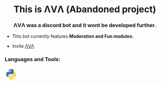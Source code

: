<h1 align="center">This is ΛVΛ (Abandoned project)</h1>
<h3 align="center">ΛVΛ was a discord bot and it wont be developed further.</h3>

- This bot currently features **Moderation and Fun modules.**

- Invite [ΛVΛ](https://discord.com/api/oauth2/authorize?client_id=865125510824722442&permissions=8&scope=bot)


<h3 align="left">Languages and Tools:</h3>
<p align="left"> <a href="https://www.python.org" target="_blank"> <img src="https://raw.githubusercontent.com/devicons/devicon/master/icons/python/python-original.svg" alt="python" width="40" height="40"/> </a> </p>
